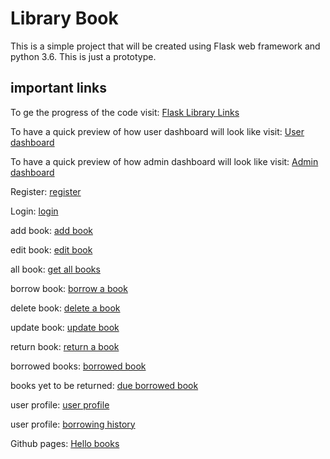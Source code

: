 # Library Book

This is a simple project that will be created using Flask web framework
and python 3.6. This is just a prototype.


## important links

To ge the progress of the code visit: [Flask Library Links](https://github.com/henrymbuguak/Hello-Books-)

To have a quick preview of how user dashboard will look like visit: [User dashboard](https://henrymbuguak.github.io/templates/dashboard/user/index.html)

To have a quick preview of how admin dashboard will look like visit: [Admin dashboard](https://henrymbuguak.github.io/templates/dashboard/admin/index.html)

Register: [register](https://henrymbuguak.github.io/templates/security/register.html)

Login: [login](https://henrymbuguak.github.io/templates/security/login.html)

add book: [add book](https://henrymbuguak.github.io/templates/dashboard/admin/index.html)

edit book: [edit book](https://henrymbuguak.github.io/templates/dashboard/admin/index.html)

all book: [get all books](https://henrymbuguak.github.io/)

borrow book: [borrow a book](https://henrymbuguak.github.io/templates/dashboard/user/book_detail.html)

delete book: [delete a book](https://henrymbuguak.github.io/templates/dashboard/admin/index.html)

update book: [update book](https://henrymbuguak.github.io/templates/dashboard/admin/edit_book.html)

return book: [return a book](https://henrymbuguak.github.io/templates/dashboard/user/return_book.html)

borrowed books: [borrowed book](https://henrymbuguak.github.io/templates/dashboard/user/borrowed_books.html)

books yet to be returned: [due borrowed book](https://henrymbuguak.github.io/templates/dashboard/user/due_borrowed_books.html)

user profile: [user profile](https://henrymbuguak.github.io/templates/dashboard/user/profile.html)

user profile: [borrowing history](https://henrymbuguak.github.io/templates/dashboard/user/history.html)

Github pages: [Hello books](https://henrymbuguak.github.io/)